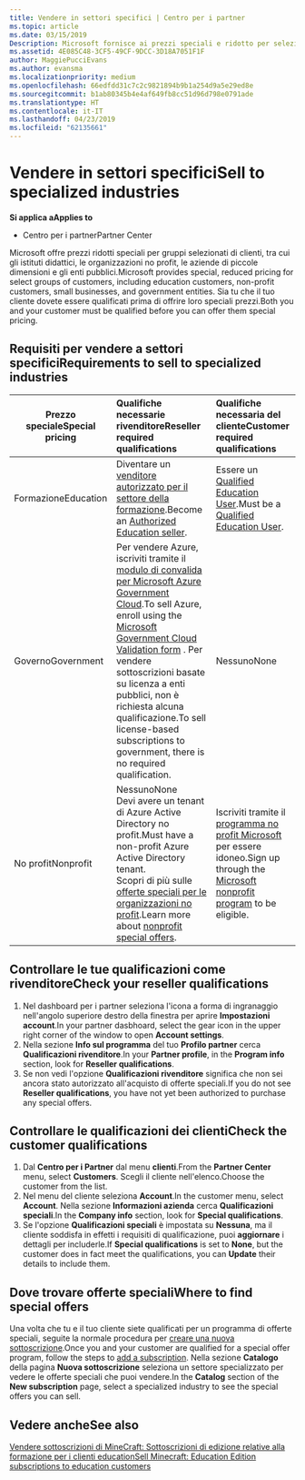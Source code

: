```yaml
---
title: Vendere in settori specifici | Centro per i partner
ms.topic: article
ms.date: 03/15/2019
Description: Microsoft fornisce ai prezzi speciali e ridotto per selezionare i gruppi di clienti, tra cui i clienti education, clienti No profii e gli utenti per enti pubblici.
ms.assetid: 4E085C48-3CF5-49CF-9DCC-3D18A7051F1F
author: MaggiePucciEvans
ms.author: evansma
ms.localizationpriority: medium
ms.openlocfilehash: 66edfdd31c7c2c9821894b9b1a254d9a5e29ed8e
ms.sourcegitcommit: b1ab80345b4e4af649fb8cc51d96d798e0791ade
ms.translationtype: HT
ms.contentlocale: it-IT
ms.lasthandoff: 04/23/2019
ms.locfileid: "62135661"
---
```

# <a name="sell-to-specialized-industries"></a><span data-ttu-id="9f644-103">Vendere in settori specifici</span><span class="sxs-lookup"><span data-stu-id="9f644-103">Sell to specialized industries</span></span>

<span data-ttu-id="9f644-104">**Si applica a**</span><span class="sxs-lookup"><span data-stu-id="9f644-104">**Applies to**</span></span>

-  <span data-ttu-id="9f644-105">Centro per i partner</span><span class="sxs-lookup"><span data-stu-id="9f644-105">Partner Center</span></span>

<span data-ttu-id="9f644-106">Microsoft offre prezzi ridotti speciali per gruppi selezionati di clienti, tra cui gli istituti didattici, le organizzazioni no profit, le aziende di piccole dimensioni e gli enti pubblici.</span><span class="sxs-lookup"><span data-stu-id="9f644-106">Microsoft provides special, reduced pricing for select groups of customers, including education customers, non-profit customers, small businesses, and government entities.</span></span> <span data-ttu-id="9f644-107">Sia tu che il tuo cliente dovete essere qualificati prima di offrire loro speciali prezzi.</span><span class="sxs-lookup"><span data-stu-id="9f644-107">Both you and your customer must be qualified before you can offer them special pricing.</span></span> 

## <a name="requirements-to-sell-to-specialized-industries"></a><span data-ttu-id="9f644-108">Requisiti per vendere a settori specifici</span><span class="sxs-lookup"><span data-stu-id="9f644-108">Requirements to sell to specialized industries</span></span>

|<span data-ttu-id="9f644-109">**Prezzo speciale**</span><span class="sxs-lookup"><span data-stu-id="9f644-109">**Special pricing**</span></span>   |<span data-ttu-id="9f644-110">**Qualifiche necessarie rivenditore**</span><span class="sxs-lookup"><span data-stu-id="9f644-110">**Reseller required qualifications**</span></span>   |<span data-ttu-id="9f644-111">**Qualifiche necessaria del cliente**</span><span class="sxs-lookup"><span data-stu-id="9f644-111">**Customer required qualifications**</span></span>   |
|----------------------------|:---------------------------------|:------------------------------------------|
|<span data-ttu-id="9f644-112">Formazione</span><span class="sxs-lookup"><span data-stu-id="9f644-112">Education</span></span>   |<span data-ttu-id="9f644-113">Diventare un [venditore autorizzato per il settore della formazione](https://www.mepn.com).</span><span class="sxs-lookup"><span data-stu-id="9f644-113">Become an [Authorized Education seller](https://www.mepn.com).</span></span>   | <span data-ttu-id="9f644-114">Essere un [Qualified Education User](https://www.microsoftvolumelicensing.com/DocumentSearch.aspx?Mode=3&DocumentTypeId=7).</span><span class="sxs-lookup"><span data-stu-id="9f644-114">Must be a [Qualified Education User](https://www.microsoftvolumelicensing.com/DocumentSearch.aspx?Mode=3&DocumentTypeId=7).</span></span>   |
|<span data-ttu-id="9f644-115">Governo</span><span class="sxs-lookup"><span data-stu-id="9f644-115">Government</span></span>   |<span data-ttu-id="9f644-116">Per vendere Azure, iscriviti tramite il [modulo di convalida per Microsoft Azure Government Cloud](https://azuregov.microsoft.com/csp).</span><span class="sxs-lookup"><span data-stu-id="9f644-116">To sell Azure, enroll using the [Microsoft Government Cloud Validation form](https://azuregov.microsoft.com/csp) .</span></span> <span data-ttu-id="9f644-117">Per vendere sottoscrizioni basate su licenza a enti pubblici, non è richiesta alcuna qualificazione.</span><span class="sxs-lookup"><span data-stu-id="9f644-117">To sell license-based subscriptions to government, there is no required qualification.</span></span>|   <span data-ttu-id="9f644-118">Nessuno</span><span class="sxs-lookup"><span data-stu-id="9f644-118">None</span></span>|
|<span data-ttu-id="9f644-119">No profit</span><span class="sxs-lookup"><span data-stu-id="9f644-119">Nonprofit</span></span>  |<span data-ttu-id="9f644-120">Nessuno</span><span class="sxs-lookup"><span data-stu-id="9f644-120">None</span></span><br><span data-ttu-id="9f644-121">Devi avere un tenant di Azure Active Directory no profit.</span><span class="sxs-lookup"><span data-stu-id="9f644-121">Must have a non-profit Azure Active Directory tenant.</span></span><br><span data-ttu-id="9f644-122">Scopri di più sulle [offerte speciali per le organizzazioni no profit](https://assetsprod.microsoft.com/mpn/en-us/nonprofit-skus-in-csp-faq.pdf).</span><span class="sxs-lookup"><span data-stu-id="9f644-122">Learn more about [nonprofit special offers](https://assetsprod.microsoft.com/mpn/en-us/nonprofit-skus-in-csp-faq.pdf).</span></span>   |<span data-ttu-id="9f644-123">Iscriviti tramite il [programma no profit Microsoft](https://nonprofit.microsoft.com/#/register) per essere idoneo.</span><span class="sxs-lookup"><span data-stu-id="9f644-123">Sign up through the [Microsoft nonprofit program](https://nonprofit.microsoft.com/#/register) to be eligible.</span></span>   |


## <a name="check-your-reseller-qualifications"></a><span data-ttu-id="9f644-124">Controllare le tue qualificazioni come rivenditore</span><span class="sxs-lookup"><span data-stu-id="9f644-124">Check your reseller qualifications</span></span>

1.  <span data-ttu-id="9f644-125">Nel dashboard per i partner seleziona l'icona a forma di ingranaggio nell'angolo superiore destro della finestra per aprire **Impostazioni account**.</span><span class="sxs-lookup"><span data-stu-id="9f644-125">In your partner dasbhoard, select the gear icon in the upper right corner of the window to open **Account settings**.</span></span>
2.  <span data-ttu-id="9f644-126">Nella sezione **Info sul programma** del tuo **Profilo partner** cerca **Qualificazioni rivenditore**.</span><span class="sxs-lookup"><span data-stu-id="9f644-126">In your **Partner profile**, in the **Program info** section, look for **Reseller qualifications**.</span></span>
3.  <span data-ttu-id="9f644-127">Se non vedi l'opzione **Qualificazioni rivenditore** significa che non sei ancora stato autorizzato all'acquisto di offerte speciali.</span><span class="sxs-lookup"><span data-stu-id="9f644-127">If you do not see **Reseller qualifications**, you have not yet been authorized to purchase any special offers.</span></span>

## <a name="check-the-customer-qualifications"></a><span data-ttu-id="9f644-128">Controllare le qualificazioni dei clienti</span><span class="sxs-lookup"><span data-stu-id="9f644-128">Check the customer qualifications</span></span>

1.  <span data-ttu-id="9f644-129">Dal **Centro per i Partner** dal menu **clienti**.</span><span class="sxs-lookup"><span data-stu-id="9f644-129">From the **Partner Center** menu, select **Customers**.</span></span> <span data-ttu-id="9f644-130">Scegli il cliente nell'elenco.</span><span class="sxs-lookup"><span data-stu-id="9f644-130">Choose the customer from the list.</span></span>
2.  <span data-ttu-id="9f644-131">Nel menu del cliente seleziona **Account**.</span><span class="sxs-lookup"><span data-stu-id="9f644-131">In the customer menu, select **Account**.</span></span> <span data-ttu-id="9f644-132">Nella sezione **Informazioni azienda** cerca **Qualificazioni speciali**.</span><span class="sxs-lookup"><span data-stu-id="9f644-132">In the **Company info** section, look for **Special qualifications**.</span></span>
3.  <span data-ttu-id="9f644-133">Se l'opzione **Qualificazioni speciali** è impostata su **Nessuna**, ma il cliente soddisfa in effetti i requisiti di qualificazione, puoi **aggiornare** i dettagli per includerle.</span><span class="sxs-lookup"><span data-stu-id="9f644-133">If **Special qualifications** is set to **None**, but the customer does in fact meet the qualifications, you can **Update** their details to include them.</span></span>

## <a name="where-to-find-special-offers"></a><span data-ttu-id="9f644-134">Dove trovare offerte speciali</span><span class="sxs-lookup"><span data-stu-id="9f644-134">Where to find special offers</span></span>

<span data-ttu-id="9f644-135">Una volta che tu e il tuo cliente siete qualificati per un programma di offerte speciali, seguite la normale procedura per [creare una nuova sottoscrizione](create-a-new-subscription.md).</span><span class="sxs-lookup"><span data-stu-id="9f644-135">Once you and your customer are qualified for a special offer program, follow the steps to [add a subscription](create-a-new-subscription.md).</span></span> <span data-ttu-id="9f644-136">Nella sezione **Catalogo** della pagina **Nuova sottoscrizione** seleziona un settore specializzato per vedere le offerte speciali che puoi vendere.</span><span class="sxs-lookup"><span data-stu-id="9f644-136">In the **Catalog** section of the **New subscription** page, select a specialized industry to see the special offers you can sell.</span></span>

## <a name="see-also"></a><span data-ttu-id="9f644-137">Vedere anche</span><span class="sxs-lookup"><span data-stu-id="9f644-137">See also</span></span>

[<span data-ttu-id="9f644-138">Vendere sottoscrizioni di MineCraft: Sottoscrizioni di edizione relative alla formazione per i clienti education</span><span class="sxs-lookup"><span data-stu-id="9f644-138">Sell Minecraft: Education Edition subscriptions to education customers</span></span>](minecraft-subscriptions.md)


 

 

 



